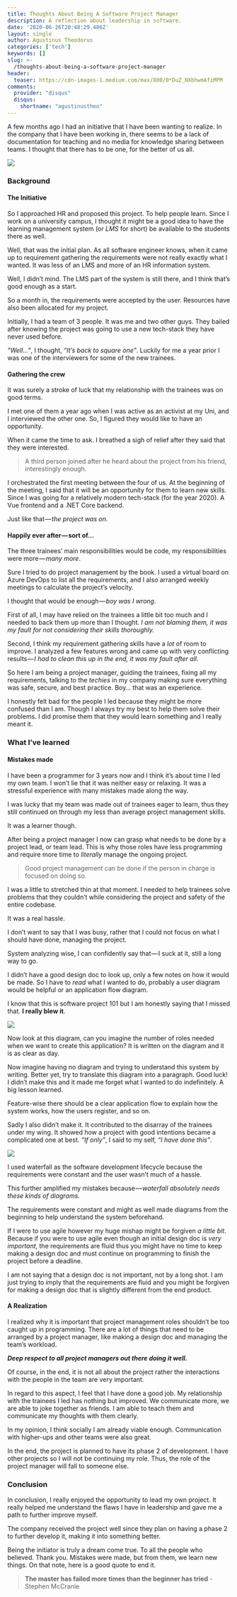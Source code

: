 ```yaml
---
title: Thoughts About Being A Software Project Manager
description: A reflection about leadership in software.
date: '2020-06-26T20:48:29.486Z'
layout: single
author: Agustinus Theodorus
categories: ['tech']
keywords: []
slug: >-
  /thoughts-about-being-a-software-project-manager
header:
  teaser: https://cdn-images-1.medium.com/max/800/0*DuZ_NXbhwmAfiMPM
comments:
  provider: "disqus"
  disqus:
    shortname: "agustinustheo"
---
```


A few months ago I had an initiative that I have been wanting to realize. In the company that I have been working in, there seems to be a lack of documentation for teaching and no media for knowledge sharing between teams. I thought that there has to be one, for the better of us all.

![](https://cdn-images-1.medium.com/max/800/0*hDkrdgngAzgKZn0T)

### Background

#### The Initiative

So I approached HR and proposed this project. To help people learn. Since I work on a university campus, I thought it might be a good idea to have the learning management system (or _LMS_ for short) be available to the students there as well.

Well, that was the initial plan. As all software engineer knows, when it came up to requirement gathering the requirements were not really exactly what I wanted. It was less of an LMS and more of an HR information system.

Well, I didn’t mind. The LMS part of the system is still there, and I think that’s good enough as a start.

So a month in, the requirements were accepted by the user. Resources have also been allocated for my project.

Initially, I had a team of 3 people. It was me and two other guys. They bailed after knowing the project was going to use a new tech-stack they have never used before.

_”Well…”_, I thought, _“It’s back to square one”_. Luckily for me a year prior I was one of the interviewers for some of the new trainees.

#### Gathering the crew

It was surely a stroke of luck that my relationship with the trainees was on good terms.

I met one of them a year ago when I was active as an activist at my Uni, and I interviewed the other one. So, I figured they would like to have an opportunity.

When it came the time to ask. I breathed a sigh of relief after they said that they were interested.

> A third person joined after he heard about the project from his friend, interestingly enough.

I orchestrated the first meeting between the four of us. At the beginning of the meeting, I said that it will be an opportunity for them to learn new skills. Since I was going for a relatively modern tech-stack (for the year 2020). A Vue frontend and a .NET Core backend.

Just like that — _the project was on_.

#### Happily ever after — sort of…

The three trainees’ main responsibilities would be code, my responsibilities were more — _many more_.

Sure I tried to do project management by the book. I used a virtual board on Azure DevOps to list all the requirements, and I also arranged weekly meetings to calculate the project’s velocity.

I thought that would be enough — _boy was I wrong_.

First of all, I may have relied on the trainees a little bit too much and I needed to back them up more than I thought. _I am not blaming them, it was my fault for not considering their skills thoroughly._

Second, I think my requirement gathering skills have a _lot_ of room to improve. I analyzed a few features wrong and came up with very conflicting results — _I had to clean this up in the end, it was my fault after all_.

So here I am being a project manager, guiding the trainees, fixing all my requirements, talking to the _techies_ in my company making sure everything was safe, secure, and best practice. Boy… that was an experience.

I honestly felt bad for the people I led because they might be more confused than I am. Though I always try my best to help them solve their problems. I did promise them that they would learn something and I really meant it.

### What I’ve learned

#### Mistakes made

I have been a programmer for 3 years now and I think it’s about time I led my own team. I won’t lie that it was neither easy or relaxing. It was a stressful experience with many mistakes made along the way.

I was lucky that my team was made out of trainees eager to learn, thus they still continued on through my less than average project management skills.

It was a learner though.

After being a project manager I now can grasp what needs to be done by a project lead, or team lead. This is why those roles have less programming and require more time to _literally_ manage the ongoing project.

> Good project management can be done if the person in charge is focused on doing so.

I was a little to stretched thin at that moment. I needed to help trainees solve problems that they couldn’t while considering the project and safety of the entire codebase.

It was a real hassle.

I don’t want to say that I was busy, rather that I could not focus on what I should have done, managing the project.

System analyzing wise, I can confidently say that — I suck at it, still a long way to go.

I didn’t have a good design doc to look up, only a few notes on how it would be made. So I have to _read_ what I wanted to do, probably a user diagram would be helpful or an application flow diagram.

I know that this is software project 101 but I am honestly saying that I missed that. **I really blew it**.

![](https://miro.medium.com/max/500/0*YNrrfiMSoLTXJprW.png)

Now look at this diagram, can you imagine the number of roles needed when we want to create this application? It is written on the diagram and it is as clear as day.

Now imagine having no diagram and trying to understand this system by writing. Better yet, try to translate this diagram into a paragraph. Good luck! I didn’t make this and it made me forget what I wanted to do indefinitely. A big lesson learned.

Feature-wise there should be a clear application flow to explain how the system works, how the users register, and so on.

Sadly I also didn’t make it. It contributed to the disarray of the trainees under my wing. It showed how a project with good intentions became a complicated one at best. _“If only”_, I said to my self, _“I have done this”_.

![](https://miro.medium.com/max/600/0*FYeIWVNRO6-pQtHW.jpg)

I used waterfall as the software development lifecycle because the requirements were constant and the user wasn’t much of a hassle.

This further amplified my mistakes because — _waterfall absolutely needs these kinds of diagrams._

The requirements were constant and might as well made diagrams from the beginning to help understand the system beforehand.

If I were to use agile however my huge mishap might be forgiven _a little bit_. Because if you were to use agile even though an initial design doc is _very important_, the requirements are fluid thus you might have no time to keep making a design doc and must continue on programming to finish the project before a deadline.

I am not saying that a design doc is not important, not by a long shot. I am just trying to imply that the requirements are fluid and you might be forgiven for making a design doc that is slightly different from the end product.

#### A Realization

I realized why it is important that project management roles shouldn’t be too caught up in programming. There are a lot of things that need to be arranged by a project manager, like making a design doc and managing the team’s workload.

**_Deep respect to all project managers out there doing it well._**

Of course, in the end, it is not all about the project rather the interactions with the people in the team are very important.

In regard to this aspect, I feel that I have done a good job. My relationship with the trainees I led has nothing but improved. We communicate more, we are able to joke together as friends. I am able to teach them and communicate my thoughts with them clearly.

In my opinion, I think socially I am already viable enough. Communication with higher-ups and other teams were also great.

In the end, the project is planned to have its phase 2 of development. I have other projects so I will not be continuing my role. Thus, the role of the project manager will fall to someone else.

### Conclusion

In conclusion, I really enjoyed the opportunity to lead my own project. It really helped me understand the flaws I have in leadership and gave me a path to further improve myself.

The company received the project well since they plan on having a phase 2 to further develop it, making it into something better.

Being the initiator is truly a dream come true. To all the people who believed. Thank you. Mistakes were made, but from them, we learn new things. On that note, here is a good quote to end it.

> **The master has failed more times than the beginner has tried** \- Stephen McCranie